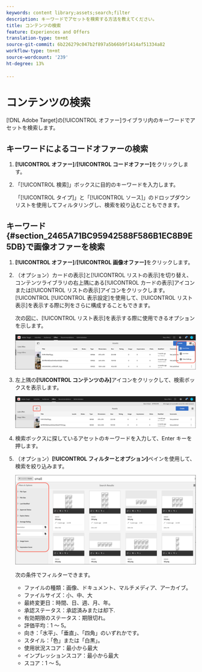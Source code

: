 ```yaml
---
keywords: content library;assets;search;filter
description: キーワードでアセットを検索する方法を教えてください。
title: コンテンツの検索
feature: Experiences and Offers
translation-type: tm+mt
source-git-commit: 6b226279c047b2f897a5b66b9f1414af51334a82
workflow-type: tm+mt
source-wordcount: '239'
ht-degree: 13%

---
```



# コンテンツの検索

[!DNL Adobe Target]の[!UICONTROL オファー]ライブラリ内のキーワードでアセットを検索します。

## キーワードによるコードオファーの検索

1. **[!UICONTROL オファー]**/**[!UICONTROL コードオファー]**&#x200B;をクリックします。
1. 「[!UICONTROL 検索]」ボックスに目的のキーワードを入力します。

   「[!UICONTROL タイプ]」と「[!UICONTROL ソース]」のドロップダウンリストを使用してフィルタリングし、検索を絞り込むこともできます。

## キーワード{#section_2465A71BC95942588F586B1EC8B9E5DB}で画像オファーを検索

1. **[!UICONTROL オファー]**/**[!UICONTROL 画像オファー]**&#x200B;をクリックします。

1. （オプション）カードの表示]と[!UICONTROL リストの表示]を切り替え、コンテンツライブラリの右上隅にある[!UICONTROL カードの表示]アイコンまたは[!UICONTROL リストの表示]アイコンをクリックします。 [!UICONTROL [!UICONTROL 表示設定]を使用して、[!UICONTROL リスト表示]を表示する際に列をさらに構成することもできます。

   次の図に、[!UICONTROL リスト表示]を表示する際に使用できるオプションを示します。

   ![リスト表示オプション](/help/c-experiences/c-manage-content/assets/view-settings-options.png)

1. 左上隅の&#x200B;**[!UICONTROL コンテンツのみ]**&#x200B;アイコンをクリックして、検索ボックスを表示します。

   ![「コンテンツのみ」オプション](/help/c-experiences/c-manage-content/assets/content-only.png)

1. 検索ボックスに探しているアセットのキーワードを入力して、Enter キーを押します。

1. （オプション）**[!UICONTROL フィルターとオプション]**&#x200B;ペインを使用して、検索を絞り込みます。

   ![フィルターとオプションパネル](/help/c-experiences/c-manage-content/assets/filter-and-options.png)

   次の条件でフィルターできます。

   * ファイルの種類：画像、ドキュメント、マルチメディア、アーカイブ。
   * ファイルサイズ：小、中、大
   * 最終変更日：時間、日、週、月、年。
   * 承認ステータス：承認済みまたは却下.
   * 有効期限のステータス：期限切れ。
   * 評価平均：1 ～ 5。
   * 向き：「水平」、「垂直」、「四角」のいずれかです。
   * スタイル：「色」または「白黒」。
   * 使用状況スコア：最小から最大
   * インプレッションスコア：最小から最大
   * スコア：1 ～ 5。